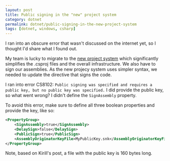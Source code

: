 ```yaml
---
layout: post
title: Public signing in the "new" project system
category: dotnet
permalink: dotnet/public-signing-in-the-new-project-system
tags: [dotnet, windows, csharp]
---
```


I ran into an obscure error that wasn't discussed on the internet yet, so I thought I'd share what I found out.

My team is lucky to migrate to the [new project system](https://github.com/dotnet/project-system) which significantly simplifies the .csproj files and the overall infrastructure.  We also have to sign our assemblies. As the new projecy system uses simpler syntax, we needed to update the directive that signs the code. 

I ran into error CS8102: `Public signing was specified and requires a public key, but no public key was specified.` I did provide the public key, so what went wrong? I didn't define the `SignAssembly` property.

To avoid this error, make sure to define all three boolean properties and provide the key, like so:
```xml
<PropertyGroup>
    <SignAssembly>true</SignAssembly>
    <DelaySign>false</DelaySign>
    <PublicSign>true</PublicSign>
    <AssemblyOriginatorKeyFile>MyPublicKey.snk</AssemblyOriginatorKeyFile>
</PropertyGroup>
```
Note, based on Kirill's post, a file with the public key is 160 bytes long.

